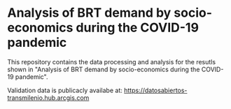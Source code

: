 # Analysis of BRT demand by socio-economics during the COVID-19 pandemic
This repository contains the data  processing and analysis for the resutls shown in "Analysis of BRT demand by socio-economics during the COVID-19 pandemic".

Validation data is publicacly availabe at: https://datosabiertos-transmilenio.hub.arcgis.com


